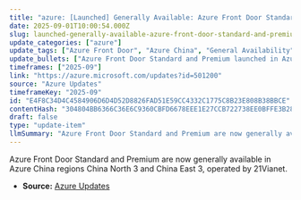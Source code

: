```yaml
---
title: "azure: [Launched] Generally Available: Azure Front Door Standard and Premium are now available in Azure China."
date: 2025-09-01T10:00:54.000Z
slug: launched-generally-available-azure-front-door-standard-and-premium-are-now-available-in-azure-china
update_categories: ["azure"]
update_tags: ["Azure Front Door", "Azure China", "General Availability", "21Vianet"]
update_bullets: ["Azure Front Door Standard and Premium launched in Azure China regions China North 3 and China East 3.", "Service operated by 21Vianet in China.", "Enables customers in China to deliver secure, reliable, and high-performance applications."]
timeframes: ["2025-09"]
link: "https://azure.microsoft.com/updates?id=501200"
source: "Azure Updates"
timeframeKey: "2025-09"
id: "E4F8C34D4C4584906D6D4D52D8826FAD51E59CC4332C1775C8B23E808B38BBCE"
contentHash: "304804BB6366C36E6C9360CBFD6678EEE1E27CCB722738EE0BFFE3B2846E88B2"
draft: false
type: "update-item"
llmSummary: "Azure Front Door Standard and Premium are now generally available in Azure China regions China North 3 and China East 3, operated by 21Vianet."
---
```


Azure Front Door Standard and Premium are now generally available in Azure China regions China North 3 and China East 3, operated by 21Vianet.

- **Source:** [Azure Updates](https://azure.microsoft.com/updates?id=501200)
